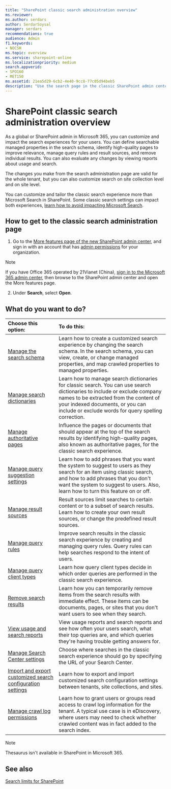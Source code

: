```yaml
---
title: "SharePoint classic search administration overview"
ms.reviewer: 
ms.author: serdars
author: SerdarSoysal
manager: serdars
recommendations: true
audience: Admin
f1.keywords:
- NOCSH
ms.topic: overview
ms.service: sharepoint-online
ms.localizationpriority: medium
search.appverid:
- SPO160
- MET150
ms.assetid: 21ea5d29-6cb2-4e40-9cc8-77c05d94beb5
description: "Use the search page in the classic SharePoint admin center to customize the classic search experience for users."
---
```


# SharePoint classic search administration overview

As a global or SharePoint admin in Microsoft 365, you can customize and impact the search experiences for your users. You can define searchable managed properties in the search schema, identify high-quality pages to improve relevance, manage query rules and result sources, and remove individual results. You can also evaluate any changes by viewing reports about usage and search.
  
The changes you make from the search administration page are valid for the whole tenant, but you can also customize search on site collection level and on site level.

You can customize and tailor the classic search experience more than Microsoft Search in SharePoint. Some classic search settings can impact both experiences, [learn how to avoid impacting Microsoft Search](differences-classic-modern-search.md).
  
## How to get to the classic search administration page
<a name="__top"> </a>

1. Go to the [More features page of the new SharePoint admin center](https://admin.microsoft.com/sharepoint?page=classicfeatures&modern=true), and sign in with an account that has [admin permissions](./sharepoint-admin-role.md) for your organization.

>[!NOTE]
>If you have Office 365 operated by 21Vianet (China), [sign in to the Microsoft 365 admin center](https://go.microsoft.com/fwlink/p/?linkid=850627), then browse to the SharePoint admin center and open the More features page.

2. Under **Search**, select **Open**.

    
## What do you want to do?
<a name="__top"> </a>

|**Choose this option:**|**To do this:**|
|:-----|:-----|
|[Manage the search schema](manage-search-schema.md) <br/> |Learn how to create a customized search experience by changing the search schema. In the search schema, you can view, create, or change managed properties, and map crawled properties to managed properties.  <br/> |
|[Manage search dictionaries](manage-search-dictionaries.md) <br/> |Learn how to manage search dictionaries for classic search. You can use search dictionaries to include or exclude company names to be extracted from the content of your indexed documents, or you can include or exclude words for query spelling correction.  <br/> |
|[Manage authoritative pages](manage-authoritative-pages.md) <br/> |Influence the pages or documents that should appear at the top of the search results by identifying high-quality pages, also known as authoritative pages, for the classic search experience.  <br/> |
|[Manage query suggestion settings](manage-query-suggestions.md) <br/> |Learn how to add phrases that you want the system to suggest to users as they search for an item using classic search, and how to add phrases that you don't want the system to suggest to users. Also, learn how to turn this feature on or off.  <br/> |
|[Manage result sources](manage-result-sources.md) <br/> |Result sources limit searches to certain content or to a subset of search results. Learn how to create your own result sources, or change the predefined result sources.  <br/> |
|[Manage query rules](manage-query-rules.md) <br/> |Improve search results in the classic search experience by creating and managing query rules. Query rules can help searches respond to the intent of users.  <br/> |
|[Manage query client types](query-throttling.md) <br/> |Learn how query client types decide in which order queries are performed in the classic search experience.  <br/> |
|[Remove search results](remove-search-results.md) <br/> |Learn how you can temporarily remove items from the search results with immediate effect. These items can be documents, pages, or sites that you don't want users to see when they search.  <br/> |
|[View usage and search reports](view-search-usage-reports-modern-sites.md) <br/> |View usage reports and search reports and see how often your users search, what their top queries are, and which queries they're having trouble getting answers for.  <br/> |
|[Manage Search Center settings](specify-default-search-center.md) <br/> |Choose where searches in the classic search experience should go by specifying the URL of your Search Center.  <br/> |
|[Import and export customized search configuration settings](export-and-import-search-settings.md) <br/> |Learn how to export and import customized search configuration settings between tenants, site collections, and sites.  <br/> |
|[Manage crawl log permissions](set-crawl-log-permissions.md) <br/> |Learn how to grant users or groups read access to crawl log information for the tenant. A typical use case is in eDiscovery, where users may need to check whether crawled content was in fact added to the search index.  <br/> |
   
> [!NOTE]
> Thesaurus isn't available in SharePoint in Microsoft 365. 
  
## See also
<a name="__top"> </a>

[Search limits for SharePoint](search-limits.md)